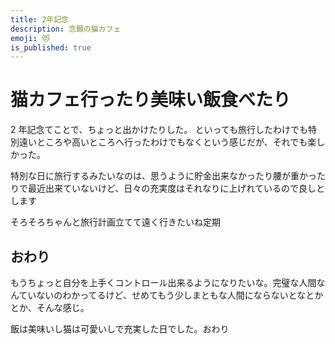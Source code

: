 ```yaml
---
title: 2年記念
description: 念願の猫カフェ
emoji: 😻
is_published: true
---
```


# 猫カフェ行ったり美味い飯食べたり

2 年記念てことで、ちょっと出かけたりした。
といっても旅行したわけでも特別遠いところや高いところへ行ったわけでもなくという感じだが、それでも楽しかった。

特別な日に旅行するみたいなのは、思うように貯金出来なかったり腰が重かったりで最近出来ていないけど、日々の充実度はそれなりに上げれているので良しとします

そろそろちゃんと旅行計画立てて遠く行きたいね定期

## おわり

もうちょっと自分を上手くコントロール出来るようになりたいな。完璧な人間なんていないのわかってるけど、せめてもう少しまともな人間にならないとなとかとか、そんな感じ。

飯は美味いし猫は可愛いしで充実した日でした。おわり
